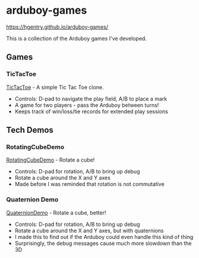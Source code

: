 # arduboy-games
https://hgentry.github.io/arduboy-games/

This is a collection of the Arduboy games I've developed.


## Games
### TicTacToe
[TicTacToe](TicTacToe) - A simple Tic Tac Toe clone.
- Controls: D-pad to navigate the play field, A/B to place a mark
- A game for two players - pass the Arduboy between turns! 
- Keeps track of win/loss/tie records for extended play sessions

## Tech Demos
### RotatingCubeDemo
[RotatingCubeDemo](RotatingCubeDemo) - Rotate a cube!
- Controls: D-pad for rotation, A/B to bring up debug
- Rotate a cube around the X and Y axes
- Made before I was reminded that rotation is not commutative

### Quaternion Demo
[QuaternionDemo](QuaternionDemo) - Rotate a cube, better!
- Controls: D-pad for rotation, A/B to bring up debug
- Rotate a cube around the X and Y axes, but with quaternions
- I made this to find out if the Arduboy could even handle this kind of thing
- Surprisingly, the debug messages cause much more slowdown than the 3D
